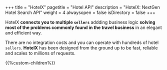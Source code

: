+++
title = "HotelX"
pagetitle = "Hotel API"
description = "HotelX: NextGen Hotel Search API"
weight = 4
alwaysopen = false
isDirectory = false
+++

HotelX **connects you to multiple `sellers`** addding business logic **solving most of the problems commonly found in the travel business** in an elegant and efficient way.

There are no integration costs and you can operate with hundreds of hotel `sellers`. **HotelX** has been designed from the ground up to be fast, reliable and scales to millions of requests.

{{%custom-children%}}
